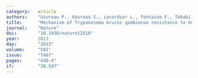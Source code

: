 ```yaml
---
category:   article
authors:    "Uzureau P., Uzureau S., Lecordier L., Fontaine F., Tebabi P., Homble F., Grelard A., Zhendre V., Nolan D.P., Lins L., <b>Crowet J.M.</b>, Pays A., Felu C., Poelvoorde P., Vanhollebeke B., Moestrup S.K., Lyngso J., Pedersen J.S., Mottram J.C., Dufourc E. J., Perez-Morga D., Pays E."
title:      "Mechanism of Trypanosoma brucei gambiense resistance to human serum"
journal:    "Nature"
doi:        "10.1038/nature12516"
year:       2013
day:        "2013"
volume:     "501"
issue:      "7467"
pages:      "430-4"
if:         "38.597"
---
```

